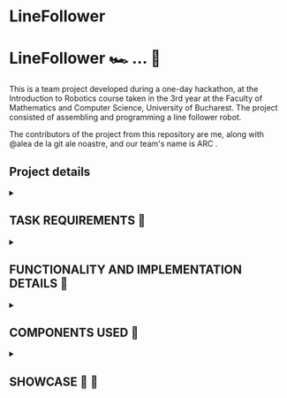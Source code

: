 # LineFollower

# LineFollower 🏎 ... 🏁

This is a team project developed during a one-day hackathon, at the Introduction to Robotics course taken in the 3rd year at the Faculty of Mathematics and Computer Science, University of Bucharest. The project consisted of assembling and programming a line follower robot.

The contributors of the project from this repository are me, along with @alea de la git ale noastre, and our team's name is ARC .

## Project details

<details>
  <summary><h2><b>TASK REQUIREMENTS 📁</b></h2></summary>
  <h3>Functionality Requirements</h3>
  Assemble and program the improvised car to navigate a racetrack delineated by a looping black line, aiming for optimal speed and accuracy. The car must adhere to certain rules, including not taking shortcuts, staying on the track, and refraining from reversing on the track. The sole permitted movement is continuous progression along the black line. Utilize only six sensors from the QTR sensor array, and ensure that the sensor calibrates itself just before the robot commences its journey. Manual calibration of the sensor is not allowed, but as an added feature, the robot could employ calibration values stored in the EEPROM from previous calibration attempts. Additionally, the car chassis must be constructed by the team. Employ a PID controller and adjust its gains, specifically Kp, Ki (optional), and Kd, to define the characteristics of the robot's movement.

  <h3>Photo of the line follower kit with required components 📷</h3>
  <img src="https://github.com/AlexMihai1126/linefollower_robotics_prototype/blob/main/linefollower.png?raw=true">

  <h3>Gradding details</h3>
  Grade (1-12 points):
  <ul>
    <li>< 20 seconds -> 10</li> < 20 seconds -> 10
    <li>> 35 seconds (but completed) -> 4.5 points</li>
    <li><=35 seconds: Between 10 and 5, the formula is as follows: time_score = 10 - 1/3 * (track_time - 20)</li>
  </ul>
</details> 

<details>
  <summary><h2><b>FUNCTIONALITY AND IMPLEMENTATION DETAILS 🔧</b></h2></summary> 
  <h3>Functionality:</h3>
  Initially, when positioned over the black line, the robot undergoes sensor calibration through iterative right movements. This process enables the robot to learn to identify the black line whenever it is detected in front of the sensor, while disregarding surfaces that are not the black line.
  
  <h3>Implementation:</h3>
  
  The PID algorithm: Initially, the PID controller's parameters were arbitrarily selected to observe the robot's behavior. Following numerous test drives and an empirical approach, we decided on the gains kp = 9.7, ki = 0.0002, kd = 26.5.

  Calibration: I calibrated the robot by instructing it to rapidly move right for a specific duration within the "set" method of the code. The self-calibration method involved the robot moving to the right for 4 seconds, followed by a return to the initial position for black line detection.
  
  Our team's robot successfully completed the displayed racetrack in just 19.076 seconds!

   <h3>Chassis:</h3>
   
</details> 

<details>
  <summary><h2><b>COMPONENTS USED 🔌</b></h2></summary>
  
  <h3>Non-electronic:</h3>
    <ul>
      <li>1 chassis(built by @)</li>
      <li>2 wheels</li>
      <li>1 ball caster</li>
      <li>Screws for the QTR-8A sensor</li>
      <li>2 N20 DC Motors fixation</li>
    </ul> 
    
  <h3>Electronic:</h3>
    <ul>
      <li>1 Arduino </li>
      <li>1 QTR-8A reflectance sensor</li>
      <li>2 DC motors</li>
      <li>1 L293D motor driver</li>
      <li>1 LiPo battery (power source)</li>
      <li>1 breadboard (mini)</li>
      <li>wires (per logic)</li>
    </ul> 
</details> 

<details>
  <summary><h2><b> SHOWCASE 📸 🎥</b></h2></summary>
  <details>
    <summary><h3><b> Racetrack Picture </b></h3></summary>
    <img src="https://github.com/AlexMihai1126/linefollower_robotics_prototype/blob/main/traseu.jpeg?raw=true">
  </details> 
  <details>
    <summary><h3><b> Linefollower Setup Pictures </b></h3></summary>
    <img src="https://github.com/AlexMihai1126/linefollower_robotics_prototype/blob/main/line1.jpeg?raw=true" alt="A photo of my setup" width="550" height="450">
    <img src="https://github.com/AlexMihai1126/linefollower_robotics_prototype/blob/main/line2.jpeg?raw=true" alt="A photo of my setup1" width="500" height="450">
    <img src="https://github.com/AlexMihai1126/linefollower_robotics_prototype/blob/main/line3.jpeg?raw=true" alt="A photo of my setup2" width="500" height="450">
   
  </details>

  ## You can see here a link to a video showcasing functionality 🎥
  https://youtu.be/3eNxRi1fzAw?si=j07vah7IKBF6WGvR
   
</details> 
